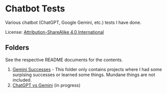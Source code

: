 # Chatbot Tests

Various chatbot (ChatGPT, Google Gemini, etc.) tests I have done.

License: [Attribution-ShareAlike 4.0 International](LICENSE)

## Folders

See the respective README documents for the contents.

1. [Gemini Successes](Gemini/README.md) - This folder only contains projects where I had some surpising successes or learned some things. Mundane things are not included.
1. [ChatGPT vs Gemini](ChatGPT-vs-Gemini/README.md) (in progress)
